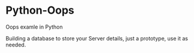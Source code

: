 # Python-Oops
Oops examle in Python

Building a database to store your Server details, just a prototype, use it as needed. 


